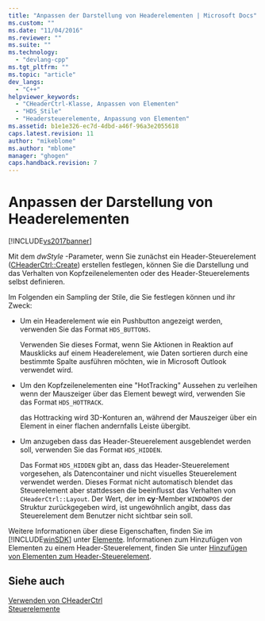 ```yaml
---
title: "Anpassen der Darstellung von Headerelementen | Microsoft Docs"
ms.custom: ""
ms.date: "11/04/2016"
ms.reviewer: ""
ms.suite: ""
ms.technology: 
  - "devlang-cpp"
ms.tgt_pltfrm: ""
ms.topic: "article"
dev_langs: 
  - "C++"
helpviewer_keywords: 
  - "CHeaderCtrl-Klasse, Anpassen von Elementen"
  - "HDS_Stile"
  - "Headersteuerelemente, Anpassung von Elementen"
ms.assetid: b1e1e326-ec7d-4dbd-a46f-96a3e2055618
caps.latest.revision: 11
author: "mikeblome"
ms.author: "mblome"
manager: "ghogen"
caps.handback.revision: 7
---
```

# Anpassen der Darstellung von Headerelementen
[!INCLUDE[vs2017banner](../assembler/inline/includes/vs2017banner.md)]

Mit dem *dwStyle* \-Parameter, wenn Sie zunächst ein Header\-Steuerelement \([CHeaderCtrl::Create](../Topic/CHeaderCtrl::Create.md)\) erstellen festlegen, können Sie die Darstellung und das Verhalten von Kopfzeilenelementen oder des Header\-Steuerelements selbst definieren.  
  
 Im Folgenden ein Sampling der Stile, die Sie festlegen können und ihr Zweck:  
  
-   Um ein Headerelement wie ein Pushbutton angezeigt werden, verwenden Sie das Format `HDS_BUTTONS`.  
  
     Verwenden Sie dieses Format, wenn Sie Aktionen in Reaktion auf Mausklicks auf einem Headerelement, wie Daten sortieren durch eine bestimmte Spalte ausführen möchten, wie in Microsoft Outlook verwendet wird.  
  
-   Um den Kopfzeilenelementen eine "HotTracking" Aussehen zu verleihen wenn der Mauszeiger über das Element bewegt wird, verwenden Sie das Format `HDS_HOTTRACK`.  
  
     das Hottracking wird 3D\-Konturen an, während der Mauszeiger über ein Element in einer flachen andernfalls Leiste übergibt.  
  
-   Um anzugeben dass das Header\-Steuerelement ausgeblendet werden soll, verwenden Sie das Format `HDS_HIDDEN`.  
  
     Das Format `HDS_HIDDEN` gibt an, dass das Header\-Steuerelement vorgesehen, als Datencontainer und nicht visuelles Steuerelement verwendet werden.  Dieses Format nicht automatisch blendet das Steuerelement aber stattdessen die beeinflusst das Verhalten von `CHeaderCtrl::Layout`.  Der Wert, der im **cy**\-Member `WINDOWPOS` der Struktur zurückgegeben wird, ist ungewöhnlich angibt, dass das Steuerelement dem Benutzer nicht sichtbar sein soll.  
  
 Weitere Informationen über diese Eigenschaften, finden Sie im [!INCLUDE[winSDK](../atl/includes/winsdk_md.md)] unter [Elemente](http://msdn.microsoft.com/library/windows/desktop/bb775238).  Informationen zum Hinzufügen von Elementen zu einem Header\-Steuerelement, finden Sie unter [Hinzufügen von Elementen zum Header\-Steuerelement](../mfc/adding-items-to-the-header-control.md).  
  
## Siehe auch  
 [Verwenden von CHeaderCtrl](../mfc/using-cheaderctrl.md)   
 [Steuerelemente](../mfc/controls-mfc.md)
